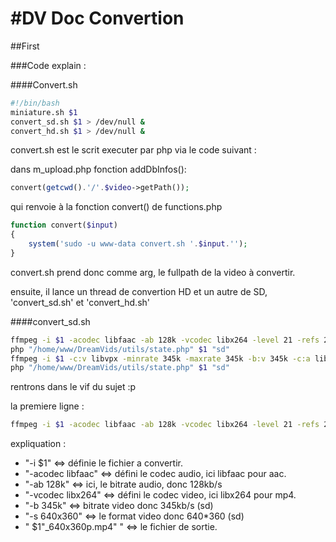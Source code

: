 #DV Doc Convertion
==
##First

###Code explain :

####Convert.sh


```bash
#!/bin/bash
miniature.sh $1
convert_sd.sh $1 > /dev/null &
convert_hd.sh $1 > /dev/null &
```

convert.sh est le scrit executer par php via le code suivant :

dans m_upload.php fonction addDbInfos():
```php
convert(getcwd().'/'.$video->getPath());
```
qui renvoie à la fonction convert() de functions.php

```php
function convert($input)
{
	system('sudo -u www-data convert.sh '.$input.'');
}
```
convert.sh prend donc comme arg, le fullpath de la video à convertir.

ensuite, il lance un thread de convertion HD et un autre de SD, 'convert_sd.sh' et 'convert_hd.sh'

####convert_sd.sh

```bash
ffmpeg -i $1 -acodec libfaac -ab 128k -vcodec libx264 -level 21 -refs 2 -b 345k -bt 345k -threads 1 -s 640x360 $1"_640x360p.mp4"
php "/home/www/DreamVids/utils/state.php" $1 "sd"
ffmpeg -i $1 -c:v libvpx -minrate 345k -maxrate 345k -b:v 345k -c:a libvorbis -b:a 128k -s 640x360 $1"_640x360p.webm"
php "/home/www/DreamVids/utils/state.php" $1 "sd"
```

rentrons dans le vif du sujet :p 

la premiere ligne :

```bash
ffmpeg -i $1 -acodec libfaac -ab 128k -vcodec libx264 -level 21 -refs 2 -b 345k -bt 345k -threads 1 -s 640x360 $1"_640x360p.mp4"
```

expliquation : 
- "-i $1" <=> définie le fichier a convertir.
- "-acodec libfaac" <=> défini le codec audio, ici libfaac pour aac.
- "-ab 128k" <=> ici, le bitrate audio, donc 128kb/s
- "-vcodec libx264" <=> défini le codec video, ici libx264 pour mp4.
- "-b 345k" <=> bitrate video donc 345kb/s (sd)
- "-s 640x360" <=> le format video donc 640*360 (sd)
- " $1"_640x360p.mp4" " <=> le fichier de sortie.

